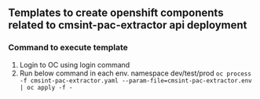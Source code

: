 ## Templates to create openshift components related to cmsint-pac-extractor api deployment

### Command to execute template
1) Login to OC using login command
2) Run below command in each env. namespace dev/test/prod
   ``oc process -f cmsint-pac-extractor.yaml --param-file=cmsint-pac-extractor.env | oc apply -f -``
